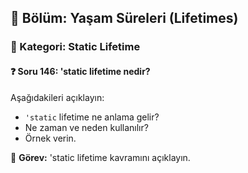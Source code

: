 ## 📘 Bölüm: Yaşam Süreleri (Lifetimes)  
### 🔹 Kategori: Static Lifetime  
#### ❓ Soru 146: 'static lifetime nedir?

Aşağıdakileri açıklayın:

- `'static` lifetime ne anlama gelir?
- Ne zaman ve neden kullanılır?
- Örnek verin.

🔧 **Görev:** 'static lifetime kavramını açıklayın.
